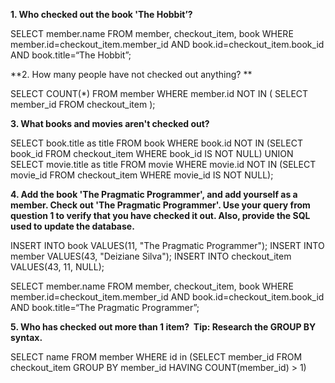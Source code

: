 **1. Who checked out the book 'The Hobbit’?**

SELECT member.name
FROM member, checkout_item,  book 
WHERE member.id=checkout_item.member_id AND book.id=checkout_item.book_id AND book.title=“The Hobbit”;

**2. How many people have not checked out anything? **

SELECT COUNT(*) FROM member WHERE member.id NOT IN (
  SELECT member_id FROM checkout_item
);

**3. What books and movies aren't checked out?**

SELECT book.title as title FROM book WHERE book.id NOT IN (SELECT book_id FROM checkout_item WHERE book_id IS NOT NULL) 
UNION 
SELECT movie.title as title FROM movie WHERE movie.id NOT IN (SELECT movie_id FROM checkout_item WHERE movie_id IS NOT NULL);

**4. Add the book 'The Pragmatic Programmer', and add yourself as a member. Check out 'The Pragmatic Programmer'. 
Use your query from question 1 to verify that you have checked it out. 
Also, provide the SQL used to update the database.**

INSERT INTO book VALUES(11, "The Pragmatic Programmer");
INSERT INTO member VALUES(43, "Deiziane Silva");
INSERT INTO checkout_item VALUES(43, 11, NULL);

SELECT member.name 
FROM member, checkout_item, book 
WHERE member.id=checkout_item.member_id AND book.id=checkout_item.book_id AND book.title=“The Pragmatic Programmer”;

**5. Who has checked out more than 1 item?  Tip: Research the GROUP BY syntax.**

SELECT name FROM member 
WHERE id in
  (SELECT member_id 
   FROM  checkout_item 
   GROUP BY member_id
   HAVING COUNT(member_id) > 1)
